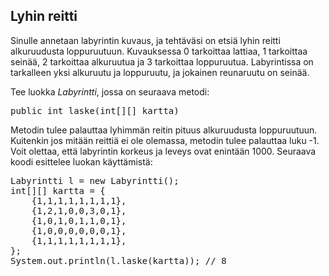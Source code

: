 ## Lyhin reitti ##

Sinulle annetaan labyrintin kuvaus, ja tehtäväsi on etsiä lyhin reitti alkuruudusta loppuruutuun. Kuvauksessa 0 tarkoittaa lattiaa, 1 tarkoittaa seinää, 2 tarkoittaa alkuruutua ja 3 tarkoittaa loppuruutua. Labyrintissa on tarkalleen yksi alkuruutu ja loppuruutu, ja jokainen reunaruutu on seinää.

Tee luokka <em>Labyrintti</em>, jossa on seuraava metodi:

<pre>public int laske(int[][] kartta)</pre>

Metodin tulee palauttaa lyhimmän reitin pituus alkuruudusta loppuruutuun. Kuitenkin jos mitään reittiä ei ole olemassa, metodin tulee palauttaa luku -1. Voit olettaa, että labyrintin korkeus ja leveys ovat enintään 1000.
Seuraava koodi esittelee luokan käyttämistä:

<pre>Labyrintti l = new Labyrintti();
int[][] kartta = {
    {1,1,1,1,1,1,1,1},
    {1,2,1,0,0,3,0,1},
    {1,0,1,0,1,1,0,1},
    {1,0,0,0,0,0,0,1},
    {1,1,1,1,1,1,1,1},
};
System.out.println(l.laske(kartta)); // 8</pre>
